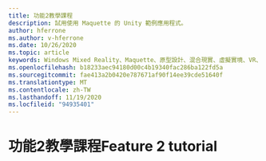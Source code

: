 ```yaml
---
title: 功能2教學課程
description: 試用使用 Maquette 的 Unity 範例應用程式。
author: hferrone
ms.author: v-hferrone
ms.date: 10/26/2020
ms.topic: article
keywords: Windows Mixed Reality、Maquette、原型設計、混合現實、虛擬實境、VR、MR、意見反應、意見反應中樞、bug
ms.openlocfilehash: b18233aec94180d00c4b19340fac286ba122fd5a
ms.sourcegitcommit: fae413a2b0420e787671af90f14ee39cde51640f
ms.translationtype: MT
ms.contentlocale: zh-TW
ms.lasthandoff: 11/19/2020
ms.locfileid: "94935401"
---
```

# <a name="feature-2-tutorial"></a><span data-ttu-id="e5d77-104">功能2教學課程</span><span class="sxs-lookup"><span data-stu-id="e5d77-104">Feature 2 tutorial</span></span>

<!-- TODO(Harrison/Stefan): Need cool header image from tutorial -->

<!-- TODO(Stefan): Create tutorial content and screenshots -->
